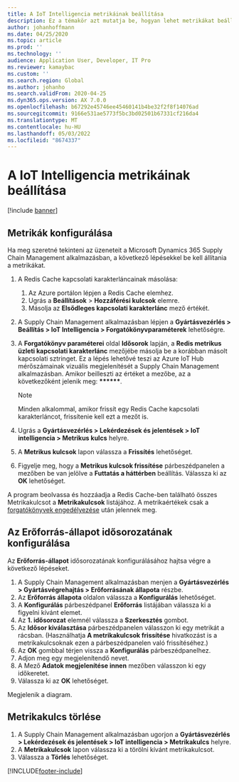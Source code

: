 ```yaml
---
title: A IoT Intelligencia metrikáinak beállítása
description: Ez a témakör azt mutatja be, hogyan lehet metrikákat beállítani az IoT Intelligenciához.
author: johanhoffmann
ms.date: 04/25/2020
ms.topic: article
ms.prod: ''
ms.technology: ''
audience: Application User, Developer, IT Pro
ms.reviewer: kamaybac
ms.custom: ''
ms.search.region: Global
ms.author: johanho
ms.search.validFrom: 2020-04-25
ms.dyn365.ops.version: AX 7.0.0
ms.openlocfilehash: b67292e45746ee45460141b4be32f2f8f14076ad
ms.sourcegitcommit: 9166e531ae5773f5bc3bd02501b67331cf216da4
ms.translationtype: MT
ms.contentlocale: hu-HU
ms.lasthandoff: 05/03/2022
ms.locfileid: "8674337"
---
```

# <a name="set-up-metrics-for-iot-intelligence"></a>A IoT Intelligencia metrikáinak beállítása

[!include [banner](../../includes/banner.md)]

## <a name="configure-metrics"></a>Metrikák konfigurálása

Ha meg szeretné tekinteni az üzeneteit a Microsoft Dynamics 365 Supply Chain Management alkalmazásban, a következő lépésekkel be kell állítania a metrikákat.

1. A Redis Cache kapcsolati karakterláncainak másolása:

    1. Az Azure portálon lépjen a Redis Cache elemhez.
    2. Ugrás a **Beállítások** \> **Hozzáférési kulcsok** elemre.
    3. Másolja az **Elsődleges kapcsolati karakterlánc** mező értékét.

2. A Supply Chain Management alkalmazásban lépjen a **Gyártásvezérlés \> Beállítás \> IoT Intelligencia \> Forgatókönyvparaméterek** lehetőségre.
3. A **Forgatókönyv paraméterei** oldal **Idősorok** lapján, a **Redis metrikus üzleti kapcsolati karakterlánc** mezőjébe másolja be a korábban másolt kapcsolati sztringet. Ez a lépés lehetővé teszi az Azure IoT Hub mérőszámainak vizuális megjelenítését a Supply Chain Management alkalmazásban. Amikor beilleszti az értéket a mezőbe, az a következőként jelenik meg: **\*\*\*\*\*\***.

    > [!NOTE]
    > Minden alkalommal, amikor frissít egy Redis Cache kapcsolati karakterláncot, frissítenie kell ezt a mezőt is.

4. Ugrás a **Gyártásvezérlés \> Lekérdezések és jelentések \> IoT intelligencia \> Metrikus kulcs** helyre.
5. A **Metrikus kulcsok** lapon válassza a **Frissítés** lehetőséget.
6. Figyelje meg, hogy a **Metrikus kulcsok frissítése** párbeszédpanelen a mezőben be van jelölve a **Futtatás a háttérben** beállítás. Válassza ki az **OK** lehetőséget.

A program beolvassa és hozzáadja a Redis Cache-ben található összes Metrikakulcsot a **Metrikakulcsok** listájához. A metrikaértékek csak a [forgatókönyvek engedélyezése](iot-scenario-setup.md) után jelennek meg.

## <a name="configure-the-resource-status-time-series"></a>Az Erőforrás-állapot idősorozatának konfigurálása

Az **Erőforrás-állapot** idősorozatának konfigurálásához hajtsa végre a következő lépéseket.

1. A Supply Chain Management alkalmazásban menjen a **Gyártásvezérlés \> Gyártásvégrehajtás \> Erőforrásának állapota** részbe.
2. Az **Erőforrás állapota** oldalon válassza a **Konfigurálás** lehetőséget.
2. A **Konfigurálás** párbeszédpanel **Erőforrás** listájában válassza ki a figyelni kívánt elemet.
3. Az **1. idősorozat** elemnél válassza a **Szerkesztés** gombot.
4. Az **Idősor kiválasztása** párbeszédpanelen válasszon ki egy metrikát a rácsban. (Használhatja **A metrikakulcsok frissítése** hivatkozást is a metrikakulcsoknak ezen a párbeszédpanelen való frissítéséhez.)
5. Az **OK** gombbal térjen vissza a **Konfigurálás** párbeszédpanelhez.
6. Adjon meg egy megjelenítendő nevet.
7. A Mező **Adatok megjelenítése innen** mezőben válasszon ki egy időkeretet.
8. Válassza ki az **OK** lehetőséget.

Megjelenik a diagram.

## <a name="delete-a-metric-key"></a>Metrikakulcs törlése

1. A Supply Chain Management alkalmazásban ugorjon a **Gyártásvezérlés \> Lekérdezések és jelentések \> IoT intelligencia \> Metrikakulcs** helyre.
2. A **Metrikakulcsok** lapon válassza ki a törölni kívánt metrikakulcsot.
3. Válassza a **Törlés** lehetőséget.


[!INCLUDE[footer-include](../../includes/footer-banner.md)]